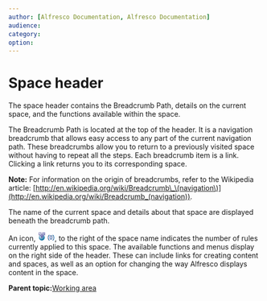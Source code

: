 ```yaml
---
author: [Alfresco Documentation, Alfresco Documentation]
audience: 
category: 
option: 
---
```


# Space header

The space header contains the Breadcrumb Path, details on the current space, and the functions available within the space.

The Breadcrumb Path is located at the top of the header. It is a navigation breadcrumb that allows easy access to any part of the current navigation path. These breadcrumbs allow you to return to a previously visited space without having to repeat all the steps. Each breadcrumb item is a link. Clicking a link returns you to its corresponding space.

**Note:** For information on the origin of breadcrumbs, refer to the Wikipedia article: [http://en.wikipedia.org/wiki/Breadcrumb\_\(navigation\)](http://en.wikipedia.org/wiki/Breadcrumb_(navigation)).

The name of the current space and details about that space are displayed beneath the breadcrumb path.

An icon, ![Content Rules](../images/im-rules.png), to the right of the space name indicates the number of rules currently applied to this space. The available functions and menus display on the right side of the header. These can include links for creating content and spaces, as well as an option for changing the way Alfresco displays content in the space.

**Parent topic:**[Working area](../concepts/cuh-workspace.md)

